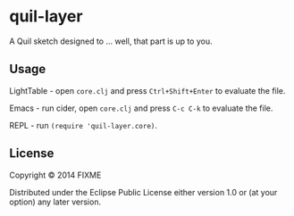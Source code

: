 # quil-layer

A Quil sketch designed to ... well, that part is up to you.

## Usage

LightTable - open `core.clj` and press `Ctrl+Shift+Enter` to evaluate the file.

Emacs - run cider, open `core.clj` and press `C-c C-k` to evaluate the file.

REPL - run `(require 'quil-layer.core)`.

## License

Copyright © 2014 FIXME

Distributed under the Eclipse Public License either version 1.0 or (at
your option) any later version.
